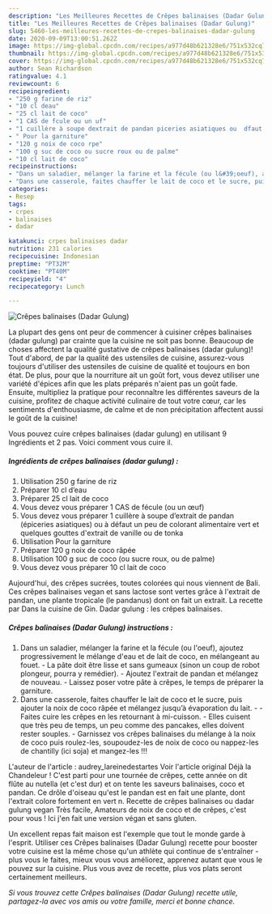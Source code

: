```yaml
---
description: "Les Meilleures Recettes de Crêpes balinaises (Dadar Gulung)"
title: "Les Meilleures Recettes de Crêpes balinaises (Dadar Gulung)"
slug: 5460-les-meilleures-recettes-de-crepes-balinaises-dadar-gulung
date: 2020-09-09T13:00:51.262Z
image: https://img-global.cpcdn.com/recipes/a977d48b621328e6/751x532cq70/crepes-balinaises-dadar-gulung-photo-principale-de-la-recette.jpg
thumbnail: https://img-global.cpcdn.com/recipes/a977d48b621328e6/751x532cq70/crepes-balinaises-dadar-gulung-photo-principale-de-la-recette.jpg
cover: https://img-global.cpcdn.com/recipes/a977d48b621328e6/751x532cq70/crepes-balinaises-dadar-gulung-photo-principale-de-la-recette.jpg
author: Sean Richardson
ratingvalue: 4.1
reviewcount: 6
recipeingredient:
- "250 g farine de riz"
- "10 cl deau"
- "25 cl lait de coco"
- "1 CAS de fcule ou un uf"
- "1 cuillère à soupe dextrait de pandan piceries asiatiques ou  dfaut un peu de colorant alimentaire vert et quelques gouttes dextrait de vanille ou de tonka"
- " Pour la garniture"
- "120 g noix de coco rpe"
- "100 g suc de coco ou sucre roux ou de palme"
- "10 cl lait de coco"
recipeinstructions:
- "Dans un saladier, mélanger la farine et la fécule (ou l&#39;oeuf), ajoutez progressivement le mélange d&#39;eau et de lait de coco, en mélangeant au fouet. La pâte doit être lisse et sans gumeaux (sinon un coup de robot plongeur, pourra y remédier). Ajoutez l&#39;extrait de pandan et mélangez de nouveau. Laissez poser votre pâte à crêpes, le temps de préparer la garniture."
- "Dans une casserole, faites chauffer le lait de coco et le sucre, puis ajouter la noix de coco râpée et mélangez jusqu’à évaporation du lait.  Faites cuire les crêpes en les retournant à mi-cuisson. Elles cuisent que très peu de temps, un peu comme des pancakes, elles doivent rester souples. Garnissez vos crêpes balinaises du mélange à la noix de coco puis roulez-les, soupoudez-les de noix de coco ou nappez-les de chantilly (ici soja) et mangez-les !!!"
categories:
- Resep
tags:
- crpes
- balinaises
- dadar

katakunci: crpes balinaises dadar 
nutrition: 231 calories
recipecuisine: Indonesian
preptime: "PT32M"
cooktime: "PT40M"
recipeyield: "4"
recipecategory: Lunch

---
```



![Crêpes balinaises (Dadar Gulung)](https://img-global.cpcdn.com/recipes/a977d48b621328e6/751x532cq70/crepes-balinaises-dadar-gulung-photo-principale-de-la-recette.jpg)

La plupart des gens ont peur de commencer à cuisiner crêpes balinaises (dadar gulung) par crainte que la cuisine ne soit pas bonne. Beaucoup de choses affectent la qualité gustative de crêpes balinaises (dadar gulung)! Tout d'abord, de par la qualité des ustensiles de cuisine, assurez-vous toujours d'utiliser des ustensiles de cuisine de qualité et toujours en bon état. De plus, pour que la nourriture ait un goût fort, vous devez utiliser une variété d'épices afin que les plats préparés n'aient pas un goût fade. Ensuite, multipliez la pratique pour reconnaître les différentes saveurs de la cuisine, profitez de chaque activité culinaire de tout votre cœur, car les sentiments d'enthousiasme, de calme et de non précipitation affectent aussi le goût de la cuisine!

<!--inarticleads1-->

Vous pouvez cuire crêpes balinaises (dadar gulung) en utilisant 9 Ingrédients et 2 pas. Voici comment vous cuire il.

##### Ingrédients de crêpes balinaises (dadar gulung) :

1. Utilisation 250 g farine de riz
1. Préparer 10 cl d’eau
1. Préparer 25 cl lait de coco
1. Vous devez vous préparer 1 CAS de fécule (ou un œuf)
1. Vous devez vous préparer 1 cuillère à soupe d’extrait de pandan (épiceries asiatiques) ou à défaut un peu de colorant alimentaire vert et quelques gouttes d&#39;extrait de vanille ou de tonka
1. Utilisation  Pour la garniture
1. Préparer 120 g noix de coco râpée
1. Utilisation 100 g suc de coco (ou sucre roux, ou de palme)
1. Vous devez vous préparer 10 cl lait de coco


Aujourd&#39;hui, des crêpes sucrées, toutes colorées qui nous viennent de Bali. Ces crêpes balinaises vegan et sans lactose sont vertes grâce à l&#39;extrait de pandan, une plante tropicale (le pandanus) dont on fait un extrait. La recette par Dans la cuisine de Gin. Dadar gulung : les crêpes balinaises. 

<!--inarticleads2-->

##### Crêpes balinaises (Dadar Gulung) instructions :

1. Dans un saladier, mélanger la farine et la fécule (ou l&#39;oeuf), ajoutez progressivement le mélange d&#39;eau et de lait de coco, en mélangeant au fouet. - La pâte doit être lisse et sans gumeaux (sinon un coup de robot plongeur, pourra y remédier). - Ajoutez l&#39;extrait de pandan et mélangez de nouveau. - Laissez poser votre pâte à crêpes, le temps de préparer la garniture.
1. Dans une casserole, faites chauffer le lait de coco et le sucre, puis ajouter la noix de coco râpée et mélangez jusqu’à évaporation du lait. -  - Faites cuire les crêpes en les retournant à mi-cuisson. - Elles cuisent que très peu de temps, un peu comme des pancakes, elles doivent rester souples. - Garnissez vos crêpes balinaises du mélange à la noix de coco puis roulez-les, soupoudez-les de noix de coco ou nappez-les de chantilly (ici soja) et mangez-les !!!


L&#39;auteur de l&#39;article : audrey_lareinedestartes Voir l&#39;article original Déjà la Chandeleur ! C&#39;est parti pour une tournée de crêpes, cette année on dit flûte au nutella (et c&#39;est dur) et on tente les saveurs balinaises, coco et pandan. Ce drôle d&#39;oiseau qu&#39;est le pandan est en fait une plante, dont l&#39;extrait colore fortement en vert n. Recette de crêpes balinaises ou dadar gulung vegan Très facile, Amateurs de noix de coco et de crêpes, c&#39;est pour vous ! Ici j&#39;en fait une version végan et sans gluten. 

<!--inarticleads1-->

<p>
Un excellent repas fait maison est l'exemple que tout le monde garde à l'esprit. Utiliser ces Crêpes balinaises (Dadar Gulung) recette pour booster votre cuisine est la même chose qu'un athlète qui continue de s'entraîner - plus vous le faites, mieux vous vous améliorez, apprenez autant que vous le pouvez sur la cuisine. Plus vous avez de recette, plus vos plats seront certainement meilleurs.
</p>

<p>
<i>Si vous trouvez cette Crêpes balinaises (Dadar Gulung) recette utile, partagez-la avec vos amis ou votre famille, merci et bonne chance.</i>
</p>
